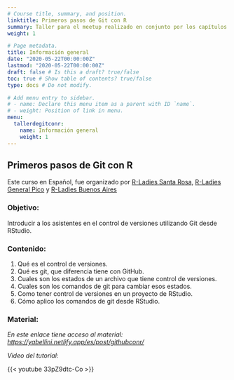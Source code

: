 ```yaml
---
# Course title, summary, and position.
linktitle: Primeros pasos de Git con R
summary: Taller para el meetup realizado en conjunto por los capítulos de R-Ladies Santa Rosa, General Pico y Buenos Aires el 18 de Mayo sobre realizar primeros pasos en Git utilizando R. 
weight: 1

# Page metadata.
title: Información general
date: "2020-05-22T00:00:00Z"
lastmod: "2020-05-22T00:00:00Z"
draft: false # Is this a draft? true/false
toc: true # Show table of contents? true/false
type: docs # Do not modify.

# Add menu entry to sidebar.
# - name: Declare this menu item as a parent with ID `name`.
# - weight: Position of link in menu.
menu:
  tallerdegitconr:
    name: Información general
    weight: 1
---
```



## Primeros pasos de Git con R

Este curso en Español, fue organizado por [R-Ladies Santa Rosa](https://twitter.com/RLadiesSR), [R-Ladies General Pico](https://twitter.com/RLadiesGP) y [R-Ladies Buenos Aires](https://twitter.com/RLadiesBA)

### Objetivo: 
Introducir a los asistentes en el control de versiones utilizando Git desde RStudio.

### Contenido:

1. Qué es el control de versiones.
2. Qué es git, que diferencia tiene con GitHub.
3. Cuales son los estados de un archivo que tiene control de versiones.
4. Cuales son los comandos de git para cambiar esos estados.
5. Como tener control de versiones en un proyecto de RStudio.
6. Cómo aplico los comandos de git desde RStudio.

### Material:

*En este enlace tiene acceso al material: https://yabellini.netlify.app/es/post/githubconr/*

*Video del tutorial:*

{{< youtube 33pZ9dtc-Co >}}



